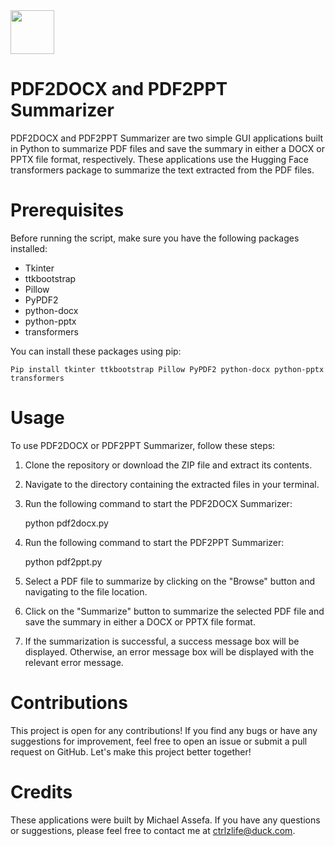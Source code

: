<img src="https://github.com/Andromeda4/Andromeda4/blob/main/banner.png" width="70" height="70">

# **PDF2DOCX and PDF2PPT Summarizer**

PDF2DOCX and PDF2PPT Summarizer are two simple GUI applications built in Python to summarize PDF files and save the summary in either a DOCX or PPTX file format, respectively. These applications use the Hugging Face transformers package to summarize the text extracted from the PDF files.

# **Prerequisites**

Before running the script, make sure you have the following packages installed:

 - Tkinter 
 - ttkbootstrap 
 - Pillow 
 - PyPDF2 
 - python-docx 
 - python-pptx   
 - transformers

You can install these packages using pip:

    Pip install tkinter ttkbootstrap Pillow PyPDF2 python-docx python-pptx transformers

# **Usage**

To use PDF2DOCX or PDF2PPT Summarizer, follow these steps:

1. Clone the repository or download the ZIP file and extract its contents.

2. Navigate to the directory containing the extracted files in your terminal.

3. Run the following command to start the PDF2DOCX Summarizer:

    python pdf2docx.py

4. Run the following command to start the PDF2PPT Summarizer:
 

    python pdf2ppt.py

5. Select a PDF file to summarize by clicking on the "Browse" button and navigating to the file location.

6. Click on the "Summarize" button to summarize the selected PDF file and save the summary in either a DOCX or PPTX file format.

7. If the summarization is successful, a success message box will be displayed. Otherwise, an error message box will be displayed with the relevant error message.

# **Contributions**

This project is open for any contributions! If you find any bugs or have any suggestions for improvement, feel free to open an issue or submit a pull request on GitHub. Let's make this project better together!

# Credits

These applications were built by Michael Assefa. If you have any questions or suggestions, please feel free to contact me at ctrlzlife@duck.com.
